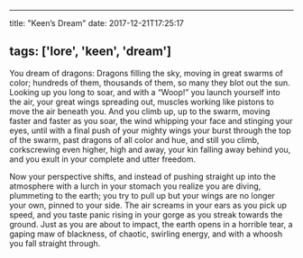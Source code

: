 
---
title: "Keen’s Dream"
date: 2017-12-21T17:25:17

tags: ['lore', 'keen', 'dream']
---
You dream of dragons: Dragons filling the sky, moving in great swarms of color; hundreds of them, thousands of them, so many they blot out the sun. Looking up you long to soar, and with a “Woop!” you launch yourself into the air, your great wings spreading out, muscles working like pistons to move the air beneath you. And you climb up, up to the swarm, moving faster and faster as you soar, the wind whipping your face and stinging your eyes, until with a final  push of your mighty wings your burst through the top of the swarm, past dragons of all color and hue, and still you climb, corkscrewing even higher, high and away, your kin falling away behind you, and you exult in your complete and utter freedom.

Now your perspective shifts, and instead of pushing straight up into the atmosphere with a lurch in your stomach you realize you are diving, plummeting to the earth; you try to pull up but your wings are no longer your own, pinned to your side. The air screams in your ears as you pick up speed, and you taste panic rising in your gorge as you streak towards the ground. Just as you are about to impact, the earth opens in a horrible tear, a gaping maw of blackness, of chaotic, swirling energy, and with a whoosh you fall straight through.


